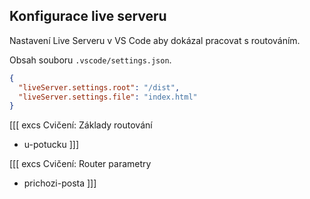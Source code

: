 ## Konfigurace live serveru

Nastavení Live Serveru v VS Code aby dokázal pracovat s routováním.

Obsah souboru `.vscode/settings.json`.

```json
{
  "liveServer.settings.root": "/dist",
  "liveServer.settings.file": "index.html"
}
```

[[[ excs Cvičení: Základy routování

- u-potucku
  ]]]

[[[ excs Cvičení: Router parametry

- prichozi-posta
  ]]]
